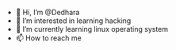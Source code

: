 - 👋 Hi, I’m @Dedhara
- 👀 I’m interested in learning hacking
- 🌱 I’m currently learning linux operating system
- 📫 How to reach me 

<!---
Dedhara/Dedhara is a ✨ special ✨ repository because its `README.md` (this file) appears on your GitHub profile.
You can click the Preview link to take a look at your changes.
--->
